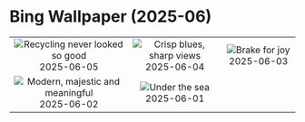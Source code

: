 # Bing Wallpaper (2025-06)

|  |  |  |
|:---:|:---:|:---:|
| ![](https://www.bing.com/th?id=OHR.OlivaresMural_EN-IN7947697438_400x240.jpg "Recycling never looked so good") 2025-06-05 | ![](https://www.bing.com/th?id=OHR.CalaLuna_EN-IN7826704026_400x240.jpg "Crisp blues, sharp views") 2025-06-04 | ![](https://www.bing.com/th?id=OHR.BicyclesUtrecht_EN-IN7690250347_400x240.jpg "Brake for joy") 2025-06-03 |
| ![](https://www.bing.com/th?id=OHR.NewSecretariat_EN-IN9926784114_400x240.jpg "Modern, majestic and meaningful") 2025-06-02 | ![](https://www.bing.com/th?id=OHR.GrandeTerreReef_EN-IN3346781319_400x240.jpg "Under the sea") 2025-06-01 |  |
